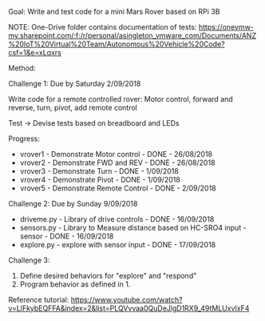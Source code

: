 Goal: Write and test code for a mini Mars Rover based on RPi 3B

NOTE: One-Drive folder contains documentation of tests: 
https://onevmw-my.sharepoint.com/:f:/r/personal/asingleton_vmware_com/Documents/ANZ%20IoT%20Virtual%20Team/Autonomous%20Vehicle%20Code?csf=1&e=xLqxrs

Method:

Challenge 1: Due by Saturday 2/09/2018

Write code for a remote controlled rover: Motor control, forward and reverse, turn, pivot, add remote control

Test -> Devise tests based on breadboard and LEDs

Progress:
* vrover1 - Demonstrate Motor control - DONE - 26/08/2018
* vrover2 - Demonstrate FWD and REV - DONE - 26/08/2018
* vrover3 - Demonstrate Turn - DONE - 1/09/2018
* vrover4 - Demonstrate Pivot - DONE - 1/09/2018
* vrover5 - Demonstrate Remote Control - DONE - 2/09/2018

Challenge 2: Due by Sunday 9/09/2018

* driveme.py - Library of drive controls - DONE - 16/09/2018
* sensors.py - Library to Measure distance based on HC-SRO4 input - sensor - DONE - 16/09/2018
* explore.py - explore with sensor input - DONE - 17/09/2018

Challenge 3:

1. Define desired behaviors for "explore" and "respond"
2. Program behavior as defined in 1.

Reference tutorial: https://www.youtube.com/watch?v=LlFkybEQFFA&index=2&list=PLQVvvaa0QuDeJlgD1RX9_49tMLUxvIxF4
